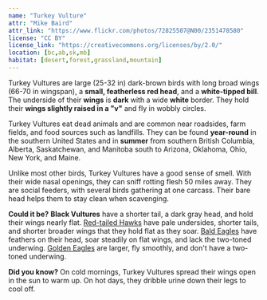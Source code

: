 ```yaml
---
name: "Turkey Vulture"
attr: "Mike Baird"
attr_link: "https://www.flickr.com/photos/72825507@N00/2351478580"
license: "CC BY"
license_link: "https://creativecommons.org/licenses/by/2.0/"
location: [bc,ab,sk,mb]
habitat: [desert,forest,grassland,mountain]
---
```

Turkey Vultures are large (25-32 in) dark-brown birds with long broad wings (66-70 in wingspan), a **small, featherless red head**, and a **white-tipped bill**. The underside of their **wings** is **dark** with a wide **white** border. They hold their **wings slightly raised in a "v"** and fly in wobbly circles.

Turkey Vultures eat dead animals and are common near roadsides, farm fields, and food sources such as landfills. They can be found **year-round** in the southern United States and in **summer** from southern British Columbia, Alberta, Saskatchewan, and Manitoba south to Arizona, Oklahoma, Ohio, New York, and Maine.

Unlike most other birds, Turkey Vultures have a good sense of smell. With their wide nasal openings, they can sniff rotting flesh 50 miles away. They are social feeders, with several birds gathering at one carcass. Their bare head helps them to stay clean when scavenging.

**Could it be?** **Black Vultures** have a shorter tail, a dark gray head, and hold their wings nearly flat. [Red-tailed Hawks](/birds/redtail/) have pale undersides, shorter tails, and shorter broader wings that they hold flat as they soar. [Bald Eagles](/birds/baldeagle/) have feathers on their head, soar steadily on flat wings, and lack the two-toned underwing. [Golden Eagles](/birds/goldeagl/) are larger, fly smoothly, and don't have a two-toned underwing.

**Did you know?** On cold mornings, Turkey Vultures spread their wings open in the sun to warm up. On hot days, they dribble urine down their legs to cool off.
